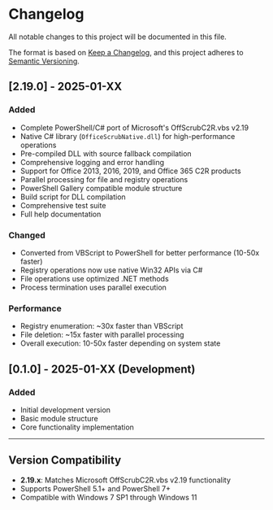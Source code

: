 # Changelog

All notable changes to this project will be documented in this file.

The format is based on [Keep a Changelog](https://keepachangelog.com/en/1.0.0/),
and this project adheres to [Semantic Versioning](https://semver.org/spec/v2.0.0.html).

## [2.19.0] - 2025-01-XX

### Added

- Complete PowerShell/C# port of Microsoft's OffScrubC2R.vbs v2.19
- Native C# library (`OfficeScrubNative.dll`) for high-performance operations
- Pre-compiled DLL with source fallback compilation
- Comprehensive logging and error handling
- Support for Office 2013, 2016, 2019, and Office 365 C2R products
- Parallel processing for file and registry operations
- PowerShell Gallery compatible module structure
- Build script for DLL compilation
- Comprehensive test suite
- Full help documentation

### Changed

- Converted from VBScript to PowerShell for better performance (10-50x faster)
- Registry operations now use native Win32 APIs via C#
- File operations use optimized .NET methods
- Process termination uses parallel execution

### Performance

- Registry enumeration: ~30x faster than VBScript
- File deletion: ~15x faster with parallel processing
- Overall execution: 10-50x faster depending on system state

## [0.1.0] - 2025-01-XX (Development)

### Added

- Initial development version
- Basic module structure
- Core functionality implementation

---

## Version Compatibility

- **2.19.x**: Matches Microsoft OffScrubC2R.vbs v2.19 functionality
- Supports PowerShell 5.1+ and PowerShell 7+
- Compatible with Windows 7 SP1 through Windows 11
